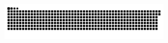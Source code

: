 <picture>
  <source media="(prefers-color-scheme: dark)" srcset="https://raw.githubusercontent.com/MarineHakobyan/MarineHakobyan/966f868d7b9812741e26316364366498567af8f3/github-contribution-grid-snake-dark.svg" />
  <source media="(prefers-color-scheme: light)" srcset="https://raw.githubusercontent.com/MarineHakobyan/MarineHakobyan/966f868d7b9812741e26316364366498567af8f3/github-contribution-grid-snake.svg" />
  <img alt="github-snake" src="https://raw.githubusercontent.com/MarineHakobyan/MarineHakobyan/966f868d7b9812741e26316364366498567af8f3/github-contribution-grid-snake-dark.svg" />
</picture>
